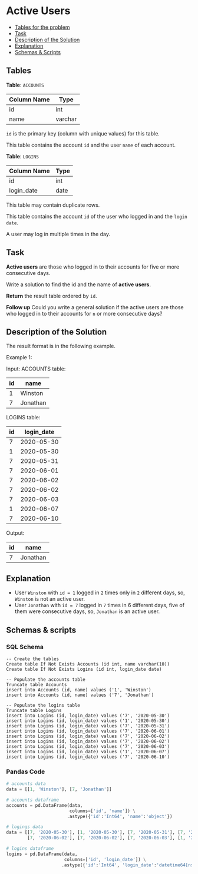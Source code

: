 # Active Users

- [Tables for the problem](#tables)
- [Task](#task)
- [Description of the Solution](#description-of-the-solution)
- [Explanation](#explanation)
- [Schemas & Scripts](#schemas--scripts)

## Tables 

**Table**: `ACCOUNTS`

| Column Name | Type    |
|-------------|---------|
| id          | int     |
| name        | varchar |

`id` is the primary key (column with unique values) for this table.

This table contains the account `id` and the user `name` of each account.

**Table**: `LOGINS`

| Column Name | Type |
|-------------|------|
| id          | int  |
| login_date  | date |

This table may contain duplicate rows.

This table contains the account `id` of the user who logged in and the `login date`. 

A user may log in multiple times in the day.

## Task

**Active users** are those who logged in to their accounts for five or more consecutive days.

Write a solution to find the id and the name of **active users**.

**Return** the result table ordered by `id`.

**Follow up** Could you write a general solution if the active users are those who logged in to their 
accounts for `n` or more consecutive days?

## Description of the Solution ##

The result format is in the following example.

Example 1:

Input: 
ACCOUNTS table:

| id  | name     |
|-----|----------|
| 1   | Winston  |
| 7   | Jonathan |

LOGINS table:

| id  | login_date |
|-----|------------|
| 7   | 2020-05-30 |
| 1   | 2020-05-30 |
| 7   | 2020-05-31 |
| 7   | 2020-06-01 |
| 7   | 2020-06-02 |
| 7   | 2020-06-02 |
| 7   | 2020-06-03 |
| 1   | 2020-06-07 |
| 7   | 2020-06-10 |

Output: 

| id  | name     |
|-----|----------|
| 7   | Jonathan |

## Explanation ##

- User `Winston` with `id = 1` logged in `2` times only in `2` different days, so, 
`Winston` is not an active user.
- User `Jonathan` with `id = 7` logged in `7` times in 6 different days, five of them were consecutive days, so, 
`Jonathan` is an active user.

## Schemas & scripts

### SQL Schema

```genericsql
-- Create the tables
Create table If Not Exists Accounts (id int, name varchar(10))
Create table If Not Exists Logins (id int, login_date date)

-- Populate the accounts table    
Truncate table Accounts
insert into Accounts (id, name) values ('1', 'Winston')
insert into Accounts (id, name) values ('7', 'Jonathan')

-- Populate the logins table
Truncate table Logins
insert into Logins (id, login_date) values ('7', '2020-05-30')
insert into Logins (id, login_date) values ('1', '2020-05-30')
insert into Logins (id, login_date) values ('7', '2020-05-31')
insert into Logins (id, login_date) values ('7', '2020-06-01')
insert into Logins (id, login_date) values ('7', '2020-06-02')
insert into Logins (id, login_date) values ('7', '2020-06-02')
insert into Logins (id, login_date) values ('7', '2020-06-03')
insert into Logins (id, login_date) values ('1', '2020-06-07')
insert into Logins (id, login_date) values ('7', '2020-06-10')
```

### Pandas Code

```python
# accounts data
data = [[1, 'Winston'], [7, 'Jonathan']]

# accounts dataframe
accounts = pd.DataFrame(data, 
                        columns=['id', 'name']) \
                       .astype({'id':'Int64', 'name':'object'})

# logings data
data = [[7, '2020-05-30'], [1, '2020-05-30'], [7, '2020-05-31'], [7, '2020-06-01'], 
        [7, '2020-06-02'], [7, '2020-06-02'], [7, '2020-06-03'], [1, '2020-06-07'], [7, '2020-06-10']]

# logins dataframe
logins = pd.DataFrame(data, 
                      columns=['id', 'login_date']) \
                     .astype({'id':'Int64', 'login_date':'datetime64[ns]'})
```